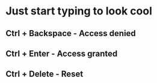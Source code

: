 # Just start typing to look cool

## Ctrl + Backspace - Access denied

## Ctrl + Enter - Access granted

## Ctrl + Delete - Reset
